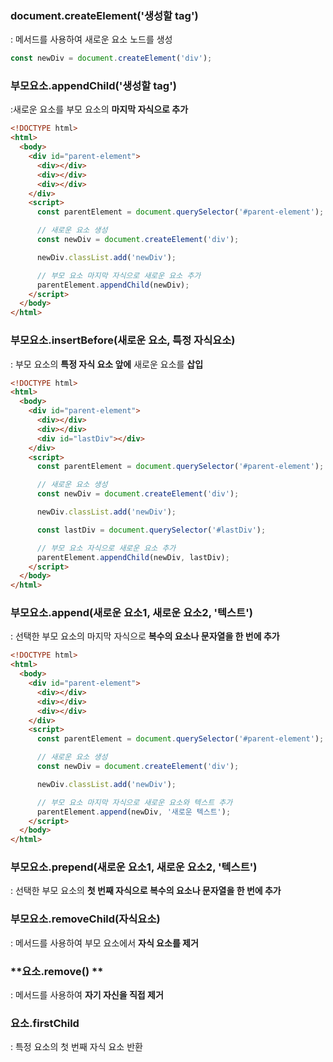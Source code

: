 ### **document.createElement('생성할 tag')**
: 메서드를 사용하여 새로운 요소 노드를 생성
```Javascript
const newDiv = document.createElement('div');
```
### **부모요소.appendChild('생성할 tag')**
:새로운 요소를 부모 요소의 **마지막 자식으로 추가**
```HTML
<!DOCTYPE html>
<html>
  <body>
    <div id="parent-element">
      <div></div>
      <div></div>
      <div></div>
    </div>
    <script>
      const parentElement = document.querySelector('#parent-element');

      // 새로운 요소 생성
      const newDiv = document.createElement('div');

      newDiv.classList.add('newDiv');

      // 부모 요소 마지막 자식으로 새로운 요소 추가
      parentElement.appendChild(newDiv);
    </script>
  </body>
</html>

```

### **부모요소.insertBefore(새로운 요소, 특정 자식요소)**
: 부모 요소의 **특정 자식 요소 앞에** 새로운 요소를 **삽입**
```HTML
<!DOCTYPE html>
<html>
  <body>
    <div id="parent-element">
      <div></div>
      <div></div>
      <div id="lastDiv"></div>
    </div>
    <script>
      const parentElement = document.querySelector('#parent-element');

      // 새로운 요소 생성
      const newDiv = document.createElement('div');

      newDiv.classList.add('newDiv');

      const lastDiv = document.querySelector('#lastDiv');

      // 부모 요소 자식으로 새로운 요소 추가
      parentElement.appendChild(newDiv, lastDiv);
    </script>
  </body>
</html>
```

### **부모요소.append(새로운 요소1, 새로운 요소2, '텍스트')**
: 선택한 부모 요소의 마지막 자식으로 **복수의 요소나 문자열을 한 번에 추가**
```HTML
<!DOCTYPE html>
<html>
  <body>
    <div id="parent-element">
      <div></div>
      <div></div>
      <div></div>
    </div>
    <script>
      const parentElement = document.querySelector('#parent-element');

      // 새로운 요소 생성
      const newDiv = document.createElement('div');

      newDiv.classList.add('newDiv');

      // 부모 요소 마지막 자식으로 새로운 요소와 텍스트 추가
      parentElement.append(newDiv, '새로운 텍스트');
    </script>
  </body>
</html>
```

###  **부모요소.prepend(새로운 요소1, 새로운 요소2, '텍스트')**
: 선택한 부모 요소의 **첫 번째 자식으로 복수의 요소나 문자열을 한 번에 추가**


### **부모요소.removeChild(자식요소)**
: 메서드를 사용하여 부모 요소에서 **자식 요소를 제거**

### **요소.remove() **
: 메서드를 사용하여 **자기 자신을 직접 제거**

### **요소.firstChild**
: 특정 요소의 첫 번째 자식 요소 반환